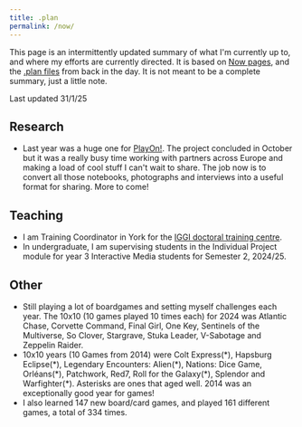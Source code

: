 ```yaml
---
title: .plan
permalink: /now/
---
```


This page is an intermittently updated summary of what I'm currently up to, and where my efforts are currently directed. It is based on [Now pages](https://nownownow.com/about), and the [.plan files](https://datatracker.ietf.org/doc/html/rfc1288) from back in the day. It is not meant to be a complete summary, just a little note.

Last updated 31/1/25

## Research
* Last year was a huge one for [PlayOn!](/projects/play-on). The project concluded in October but it was a really busy time working with partners across Europe and making a load of cool stuff I can't wait to share. The job now is to convert all those notebooks, photographs and interviews into a useful format for sharing. More to come!

## Teaching
* I am Training Coordinator in York for the [IGGI doctoral training centre](https://www.iggi.org.uk). 
* In undergraduate, I am supervising students in the Individual Project module for year 3 Interactive Media students for Semester 2, 2024/25.

## Other

* Still playing a lot of boardgames and setting myself challenges each year. The 10x10 (10 games played 10 times each) for 2024 was Atlantic Chase, Corvette Command, Final Girl, One Key, Sentinels of the Multiverse, So Clover, Stargrave, Stuka Leader, V-Sabotage and Zeppelin Raider.
* 10x10 years (10 Games from 2014) were Colt Express(\*), Hapsburg Eclipse(\*), Legendary Encounters: Alien(\*), Nations: Dice Game, Orléans(\*), Patchwork, Red7, Roll for the Galaxy(\*), Splendor and Warfighter(\*). Asterisks are ones that aged well. 2014 was an exceptionally good year for games!
* I also learned 147 new board/card games, and played 161 different games, a total of 334 times.